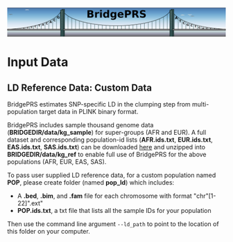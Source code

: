 ![Screenshot](img/slim/guide_logo7.png) 
# Input Data

## LD Reference Data: Custom Data 

BridgePRS estimates SNP-specific LD in the clumping step from multi-population target data in PLINK binary format. 

BridgePRS includes sample thousand genome data (**BRIDGEDIR/data/kg_sample**) for super-groups (AFR and EUR).  A 
full dataset and corresponding population-id lists (**AFR.ids.txt**, **EUR.ids.txt**, **EAS.ids.txt**, **SAS.ids.txt**) can be 
downloaded [here](https://github.com/clivehoggart/BridgePRS/archive/refs/heads/main.zip) and unzipped into **BRIDGEDIR/data/kg_ref** to enable 
full use of BridgePRS for the above populations (AFR, EUR, EAS, SAS). 

To pass user supplied LD reference data, for a custom population named **POP**, please create folder (named **pop_ld**) which includes: 

- A **.bed**, **.bim**, and **.fam** file for each chromosome with format "chr"[1-22]".ext"
- **POP.ids.txt**, a txt file that lists all the sample IDs for your population

Then use the command line argument `--ld_path` to point to the location of this folder on your computer. 






